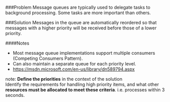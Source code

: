 ###Problem
Message queues are typically used to delegate tasks to background processing. Some tasks are more important than others.

###Solution
Messages in the queue are automatically reordered so that messages with a higher priority will be received before those of a lower priority.

####Notes
  * Most message queue implementations support multiple consumers (Competing Consumers Pattern).
  * Can also maintain a separate queue for each priority level.
  * <https://msdn.microsoft.com/en-us/library/dn589794.aspx>

note:
__Define the priorities__ in the context of the solution  
 Identify the requirements for handling high priority items, and what other __resources must be allocated to meet these criteria__. i.e. processes within 3 seconds.    

